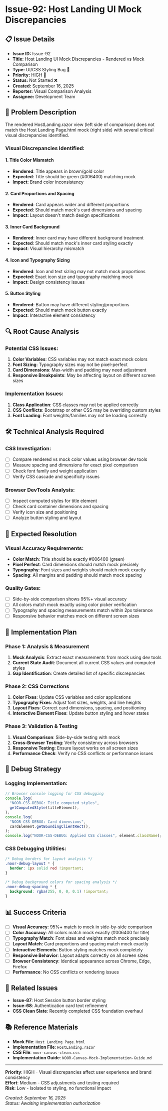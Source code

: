 # Issue-92: Host Landing UI Mock Discrepancies

## 📋 **Issue Details**

- **Issue ID:** Issue-92
- **Title:** Host Landing UI Mock Discrepancies - Rendered vs Mock Comparison
- **Type:** UI/CSS Styling Bug 🎨
- **Priority:** HIGH 🔴
- **Status:** Not Started ❌
- **Created:** September 16, 2025
- **Reporter:** Visual Comparison Analysis
- **Assignee:** Development Team

## 🎯 **Problem Description**

The rendered HostLanding.razor view (left side of comparison) does not match the Host Landing Page.html mock (right side) with several critical visual discrepancies identified.

### **Visual Discrepancies Identified:**

#### **1. Title Color Mismatch**

- **Rendered**: Title appears in brown/gold color
- **Expected**: Title should be green (#006400) matching mock
- **Impact**: Brand color inconsistency

#### **2. Card Proportions and Spacing**

- **Rendered**: Card appears wider and different proportions
- **Expected**: Should match mock's card dimensions and spacing
- **Impact**: Layout doesn't match design specifications

#### **3. Inner Card Background**

- **Rendered**: Inner card may have different background treatment
- **Expected**: Should match mock's inner card styling exactly
- **Impact**: Visual hierarchy mismatch

#### **4. Icon and Typography Sizing**

- **Rendered**: Icon and text sizing may not match mock proportions
- **Expected**: Exact icon size and typography matching mock
- **Impact**: Design consistency issues

#### **5. Button Styling**

- **Rendered**: Button may have different styling/proportions
- **Expected**: Should match mock button exactly
- **Impact**: Interactive element consistency

## 🔍 **Root Cause Analysis**

### **Potential CSS Issues:**

1. **Color Variables**: CSS variables may not match exact mock colors
2. **Font Sizing**: Typography sizes may not be pixel-perfect
3. **Card Dimensions**: Max-width and padding may need adjustment
4. **Responsive Breakpoints**: May be affecting layout on different screen sizes

### **Implementation Issues:**

1. **Class Application**: CSS classes may not be applied correctly
2. **CSS Conflicts**: Bootstrap or other CSS may be overriding custom styles
3. **Font Loading**: Font weights/families may not be loading correctly

## 🛠️ **Technical Analysis Required**

### **CSS Investigation:**

- [ ] Compare rendered vs mock color values using browser dev tools
- [ ] Measure spacing and dimensions for exact pixel comparison
- [ ] Check font family and weight application
- [ ] Verify CSS cascade and specificity issues

### **Browser DevTools Analysis:**

- [ ] Inspect computed styles for title element
- [ ] Check card container dimensions and spacing
- [ ] Verify icon size and positioning
- [ ] Analyze button styling and layout

## 🎨 **Expected Resolution**

### **Visual Accuracy Requirements:**

- **Color Match**: Title should be exactly #006400 (green)
- **Pixel Perfect**: Card dimensions should match mock precisely
- **Typography**: Font sizes and weights should match mock exactly
- **Spacing**: All margins and padding should match mock spacing

### **Quality Gates:**

- [ ] Side-by-side comparison shows 95%+ visual accuracy
- [ ] All colors match mock exactly using color picker verification
- [ ] Typography and spacing measurements match within 2px tolerance
- [ ] Responsive behavior matches mock on different screen sizes

## 📝 **Implementation Plan**

### **Phase 1: Analysis & Measurement**

1. **Mock Analysis**: Extract exact measurements from mock using dev tools
2. **Current State Audit**: Document all current CSS values and computed styles
3. **Gap Identification**: Create detailed list of specific discrepancies

### **Phase 2: CSS Corrections**

1. **Color Fixes**: Update CSS variables and color applications
2. **Typography Fixes**: Adjust font sizes, weights, and line heights
3. **Layout Fixes**: Correct card dimensions, spacing, and positioning
4. **Interactive Element Fixes**: Update button styling and hover states

### **Phase 3: Validation & Testing**

1. **Visual Comparison**: Side-by-side testing with mock
2. **Cross-Browser Testing**: Verify consistency across browsers
3. **Responsive Testing**: Ensure layout works on all screen sizes
4. **Performance Check**: Verify no CSS conflicts or performance issues

## 🔧 **Debug Strategy**

### **Logging Implementation:**

```javascript
// Browser console logging for CSS debugging
console.log(
  "NOOR-CSS-DEBUG: Title computed styles",
  getComputedStyle(titleElement),
);
console.log(
  "NOOR-CSS-DEBUG: Card dimensions",
  cardElement.getBoundingClientRect(),
);
console.log("NOOR-CSS-DEBUG: Applied CSS classes", element.className);
```

### **CSS Debugging Utilities:**

```css
/* Debug borders for layout analysis */
.noor-debug-layout * {
  border: 1px solid red !important;
}

/* Debug background colors for spacing analysis */
.noor-debug-spacing * {
  background: rgba(255, 0, 0, 0.1) !important;
}
```

## 📊 **Success Criteria**

- [ ] **Visual Accuracy**: 95%+ match to mock in side-by-side comparison
- [ ] **Color Accuracy**: All colors match mock exactly (#006400 for title)
- [ ] **Typography Match**: Font sizes and weights match mock precisely
- [ ] **Layout Match**: Card proportions and spacing match mock exactly
- [ ] **Interactive Elements**: Button styling matches mock completely
- [ ] **Responsive Behavior**: Layout adapts correctly on all screen sizes
- [ ] **Browser Consistency**: Identical appearance across Chrome, Edge, Firefox
- [ ] **Performance**: No CSS conflicts or rendering issues

## 🔗 **Related Issues**

- **Issue-87**: Host Session button border styling
- **Issue-68**: Authentication card text refinement
- **CSS Clean Slate**: Recently completed CSS foundation overhaul

## 📚 **Reference Materials**

- **Mock File**: `Host Landing Page.html`
- **Implementation File**: `HostLanding.razor`
- **CSS File**: `noor-canvas-clean.css`
- **Implementation Guide**: `NOOR-Canvas-Mock-Implementation-Guide.md`

---

**Priority**: HIGH - Visual discrepancies affect user experience and brand consistency  
**Effort**: Medium - CSS adjustments and testing required  
**Risk**: Low - Isolated to styling, no functional impact

_Created: September 16, 2025_  
_Status: Awaiting implementation authorization_
